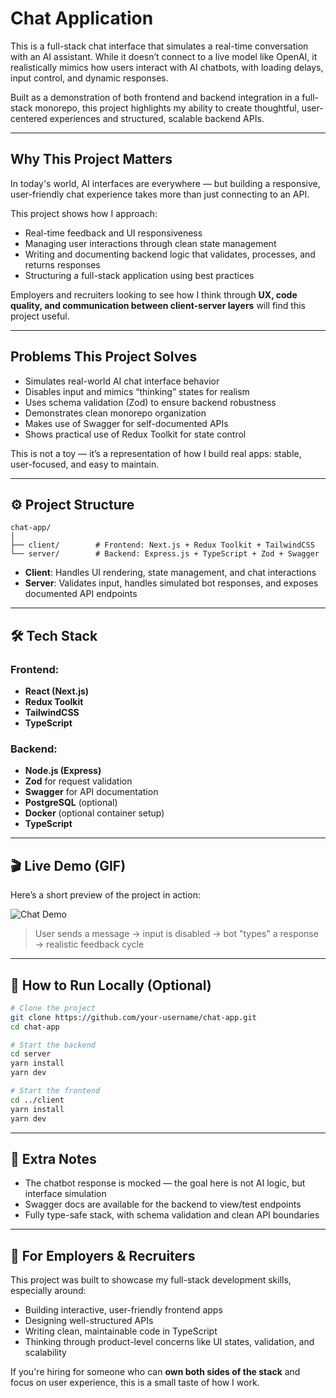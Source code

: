 # Chat Application

This is a full-stack chat interface that simulates a real-time conversation with an AI assistant. While it doesn’t connect to a live model like OpenAI, it realistically mimics how users interact with AI chatbots, with loading delays, input control, and dynamic responses.

Built as a demonstration of both frontend and backend integration in a full-stack monorepo, this project highlights my ability to create thoughtful, user-centered experiences and structured, scalable backend APIs.

---

## Why This Project Matters

In today's world, AI interfaces are everywhere — but building a responsive, user-friendly chat experience takes more than just connecting to an API.

This project shows how I approach:

- Real-time feedback and UI responsiveness
- Managing user interactions through clean state management
- Writing and documenting backend logic that validates, processes, and returns responses
- Structuring a full-stack application using best practices

Employers and recruiters looking to see how I think through **UX, code quality, and communication between client-server layers** will find this project useful.

---

## Problems This Project Solves

- Simulates real-world AI chat interface behavior
- Disables input and mimics “thinking” states for realism
- Uses schema validation (Zod) to ensure backend robustness
- Demonstrates clean monorepo organization
- Makes use of Swagger for self-documented APIs
- Shows practical use of Redux Toolkit for state control

This is not a toy — it’s a representation of how I build real apps: stable, user-focused, and easy to maintain.

---

## ⚙️ Project Structure

```
chat-app/
│
├── client/        # Frontend: Next.js + Redux Toolkit + TailwindCSS
└── server/        # Backend: Express.js + TypeScript + Zod + Swagger
```

- **Client**: Handles UI rendering, state management, and chat interactions
- **Server**: Validates input, handles simulated bot responses, and exposes documented API endpoints

---

## 🛠️ Tech Stack

### Frontend:

- **React (Next.js)**
- **Redux Toolkit**
- **TailwindCSS**
- **TypeScript**

### Backend:

- **Node.js (Express)**
- **Zod** for request validation
- **Swagger** for API documentation
- **PostgreSQL** (optional)
- **Docker** (optional container setup)
- **TypeScript**

---

## 🎬 Live Demo (GIF)

Here’s a short preview of the project in action:

![Chat Demo]('./client/public/chat-app-gif.gif')

> User sends a message → input is disabled → bot "types" a response → realistic feedback cycle

---

## 📄 How to Run Locally (Optional)

```bash
# Clone the project
git clone https://github.com/your-username/chat-app.git
cd chat-app

# Start the backend
cd server
yarn install
yarn dev

# Start the frontend
cd ../client
yarn install
yarn dev
```

---

## 🧩 Extra Notes

- The chatbot response is mocked — the goal here is not AI logic, but interface simulation
- Swagger docs are available for the backend to view/test endpoints
- Fully type-safe stack, with schema validation and clean API boundaries

---

## 💼 For Employers & Recruiters

This project was built to showcase my full-stack development skills, especially around:

- Building interactive, user-friendly frontend apps
- Designing well-structured APIs
- Writing clean, maintainable code in TypeScript
- Thinking through product-level concerns like UI states, validation, and scalability

If you're hiring for someone who can **own both sides of the stack** and focus on user experience, this is a small taste of how I work.
